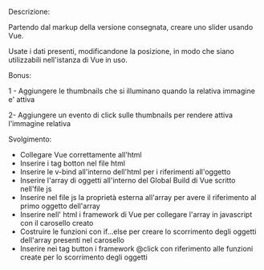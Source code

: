 Descrizione:

Partendo dal markup della versione consegnata, creare uno slider usando Vue.

Usate i dati presenti, modificandone la posizione, in modo che siano utilizzabili nell'istanza di Vue in uso.

Bonus:

1 - Aggiungere le thumbnails che si illuminano quando la relativa immagine e' attiva

2-  Aggiungere un evento di click sulle thumbnails per rendere attiva l'immagine relativa

Svolgimento:

- Collegare Vue correttamente all'html
- Inserire i tag botton nel file html
- Inserire le v-bind all'interno dell'html per i riferimenti all'oggetto
- Inserire l'array di oggetti all'interno del Global Build di Vue scritto nell'file js
- Inserire nel file js la proprietà esterna all'array per avere il riferimento al primo oggetto dell'array
- Inserire nell' html i framework di Vue per collegare l'array in javascript con il carosello creato
- Costruire le funzioni con if...else per creare lo scorrimento degli oggetti dell'array presenti nel carosello
- Inserire nei tag button i framework @click con riferimento alle funzioni create per lo scorrimento degli oggetti 